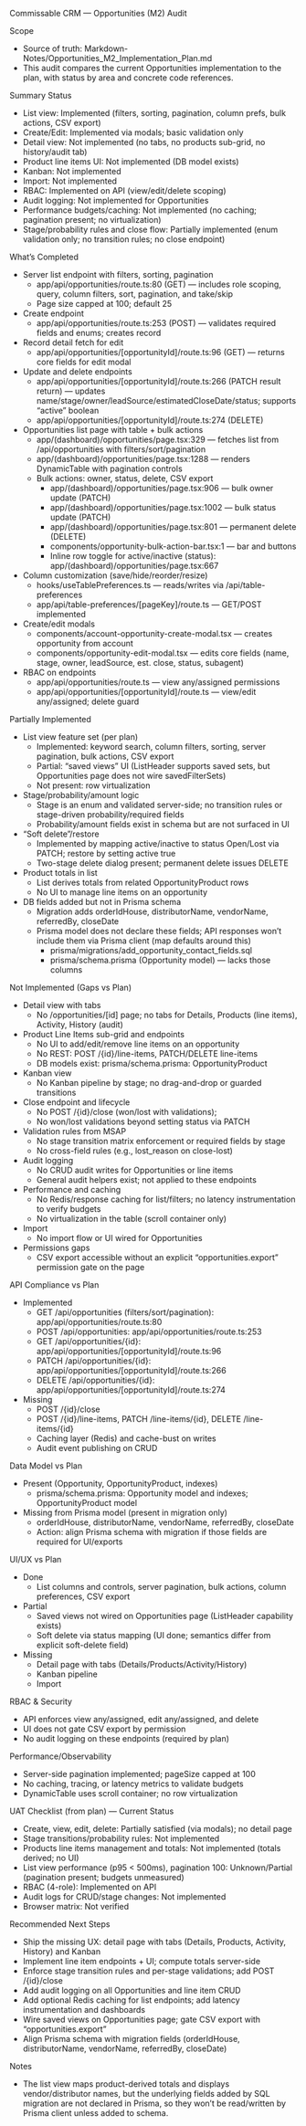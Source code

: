 Commissable CRM — Opportunities (M2) Audit

Scope
- Source of truth: Markdown-Notes/Opportunities_M2_Implementation_Plan.md
- This audit compares the current Opportunities implementation to the plan, with status by area and concrete code references.

Summary Status
- List view: Implemented (filters, sorting, pagination, column prefs, bulk actions, CSV export)
- Create/Edit: Implemented via modals; basic validation only
- Detail view: Not implemented (no tabs, no products sub-grid, no history/audit tab)
- Product line items UI: Not implemented (DB model exists)
- Kanban: Not implemented
- Import: Not implemented
- RBAC: Implemented on API (view/edit/delete scoping)
- Audit logging: Not implemented for Opportunities
- Performance budgets/caching: Not implemented (no caching; pagination present; no virtualization)
- Stage/probability rules and close flow: Partially implemented (enum validation only; no transition rules; no close endpoint)

What’s Completed
- Server list endpoint with filters, sorting, pagination
  - app/api/opportunities/route.ts:80 (GET) — includes role scoping, query, column filters, sort, pagination, and take/skip
  - Page size capped at 100; default 25
- Create endpoint
  - app/api/opportunities/route.ts:253 (POST) — validates required fields and enums; creates record
- Record detail fetch for edit
  - app/api/opportunities/[opportunityId]/route.ts:96 (GET) — returns core fields for edit modal
- Update and delete endpoints
  - app/api/opportunities/[opportunityId]/route.ts:266 (PATCH result return) — updates name/stage/owner/leadSource/estimatedCloseDate/status; supports “active” boolean
  - app/api/opportunities/[opportunityId]/route.ts:274 (DELETE)
- Opportunities list page with table + bulk actions
  - app/(dashboard)/opportunities/page.tsx:329 — fetches list from /api/opportunities with filters/sort/pagination
  - app/(dashboard)/opportunities/page.tsx:1288 — renders DynamicTable with pagination controls
  - Bulk actions: owner, status, delete, CSV export
    - app/(dashboard)/opportunities/page.tsx:906 — bulk owner update (PATCH)
    - app/(dashboard)/opportunities/page.tsx:1002 — bulk status update (PATCH)
    - app/(dashboard)/opportunities/page.tsx:801 — permanent delete (DELETE)
    - components/opportunity-bulk-action-bar.tsx:1 — bar and buttons
    - Inline row toggle for active/inactive (status): app/(dashboard)/opportunities/page.tsx:667
- Column customization (save/hide/reorder/resize)
  - hooks/useTablePreferences.ts — reads/writes via /api/table-preferences
  - app/api/table-preferences/[pageKey]/route.ts — GET/POST implemented
- Create/edit modals
  - components/account-opportunity-create-modal.tsx — creates opportunity from account
  - components/opportunity-edit-modal.tsx — edits core fields (name, stage, owner, leadSource, est. close, status, subagent)
- RBAC on endpoints
  - app/api/opportunities/route.ts — view any/assigned permissions
  - app/api/opportunities/[opportunityId]/route.ts — view/edit any/assigned; delete guard

Partially Implemented
- List view feature set (per plan)
  - Implemented: keyword search, column filters, sorting, server pagination, bulk actions, CSV export
  - Partial: “saved views” UI (ListHeader supports saved sets, but Opportunities page does not wire savedFilterSets)
  - Not present: row virtualization
- Stage/probability/amount logic
  - Stage is an enum and validated server-side; no transition rules or stage-driven probability/required fields
  - Probability/amount fields exist in schema but are not surfaced in UI
- “Soft delete”/restore
  - Implemented by mapping active/inactive to status Open/Lost via PATCH; restore by setting active true
  - Two-stage delete dialog present; permanent delete issues DELETE
- Product totals in list
  - List derives totals from related OpportunityProduct rows
  - No UI to manage line items on an opportunity
- DB fields added but not in Prisma schema
  - Migration adds orderIdHouse, distributorName, vendorName, referredBy, closeDate
  - Prisma model does not declare these fields; API responses won’t include them via Prisma client (map defaults around this)
    - prisma/migrations/add_opportunity_contact_fields.sql
    - prisma/schema.prisma (Opportunity model) — lacks those columns

Not Implemented (Gaps vs Plan)
- Detail view with tabs
  - No /opportunities/[id] page; no tabs for Details, Products (line items), Activity, History (audit)
- Product Line Items sub-grid and endpoints
  - No UI to add/edit/remove line items on an opportunity
  - No REST: POST /{id}/line-items, PATCH/DELETE line-items
  - DB models exist: prisma/schema.prisma: OpportunityProduct
- Kanban view
  - No Kanban pipeline by stage; no drag-and-drop or guarded transitions
- Close endpoint and lifecycle
  - No POST /{id}/close (won/lost with validations);
  - No won/lost validations beyond setting status via PATCH
- Validation rules from MSAP
  - No stage transition matrix enforcement or required fields by stage
  - No cross-field rules (e.g., lost_reason on close-lost)
- Audit logging
  - No CRUD audit writes for Opportunities or line items
  - General audit helpers exist; not applied to these endpoints
- Performance and caching
  - No Redis/response caching for list/filters; no latency instrumentation to verify budgets
  - No virtualization in the table (scroll container only)
- Import
  - No import flow or UI wired for Opportunities
- Permissions gaps
  - CSV export accessible without an explicit “opportunities.export” permission gate on the page

API Compliance vs Plan
- Implemented
  - GET /api/opportunities (filters/sort/pagination): app/api/opportunities/route.ts:80
  - POST /api/opportunities: app/api/opportunities/route.ts:253
  - GET /api/opportunities/{id}: app/api/opportunities/[opportunityId]/route.ts:96
  - PATCH /api/opportunities/{id}: app/api/opportunities/[opportunityId]/route.ts:266
  - DELETE /api/opportunities/{id}: app/api/opportunities/[opportunityId]/route.ts:274
- Missing
  - POST /{id}/close
  - POST /{id}/line-items, PATCH /line-items/{id}, DELETE /line-items/{id}
  - Caching layer (Redis) and cache-bust on writes
  - Audit event publishing on CRUD

Data Model vs Plan
- Present (Opportunity, OpportunityProduct, indexes)
  - prisma/schema.prisma: Opportunity model and indexes; OpportunityProduct model
- Missing from Prisma model (present in migration only)
  - orderIdHouse, distributorName, vendorName, referredBy, closeDate
  - Action: align Prisma schema with migration if those fields are required for UI/exports

UI/UX vs Plan
- Done
  - List columns and controls, server pagination, bulk actions, column preferences, CSV export
- Partial
  - Saved views not wired on Opportunities page (ListHeader capability exists)
  - Soft delete via status mapping (UI done; semantics differ from explicit soft-delete field)
- Missing
  - Detail page with tabs (Details/Products/Activity/History)
  - Kanban pipeline
  - Import

RBAC & Security
- API enforces view any/assigned, edit any/assigned, and delete
- UI does not gate CSV export by permission
- No audit logging on these endpoints (required by plan)

Performance/Observability
- Server-side pagination implemented; pageSize capped at 100
- No caching, tracing, or latency metrics to validate budgets
- DynamicTable uses scroll container; no row virtualization

UAT Checklist (from plan) — Current Status
- Create, view, edit, delete: Partially satisfied (via modals); no detail page
- Stage transitions/probability rules: Not implemented
- Products line items management and totals: Not implemented (totals derived; no UI)
- List view performance (p95 < 500ms), pagination 100: Unknown/Partial (pagination present; budgets unmeasured)
- RBAC (4-role): Implemented on API
- Audit logs for CRUD/stage changes: Not implemented
- Browser matrix: Not verified

Recommended Next Steps
- Ship the missing UX: detail page with tabs (Details, Products, Activity, History) and Kanban
- Implement line item endpoints + UI; compute totals server-side
- Enforce stage transition rules and per-stage validations; add POST /{id}/close
- Add audit logging on all Opportunities and line item CRUD
- Add optional Redis caching for list endpoints; add latency instrumentation and dashboards
- Wire saved views on Opportunities page; gate CSV export with “opportunities.export”
- Align Prisma schema with migration fields (orderIdHouse, distributorName, vendorName, referredBy, closeDate)

Notes
- The list view maps product-derived totals and displays vendor/distributor names, but the underlying fields added by SQL migration are not declared in Prisma, so they won’t be read/written by Prisma client unless added to schema.


